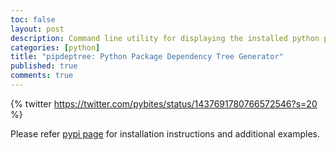 ```yaml
---
toc: false
layout: post
description: Command line utility for displaying the installed python packages in form of a dependency tree.
categories: [python]
title: "pipdeptree: Python Package Dependency Tree Generator"
published: true
comments: true
---
```

{% twitter https://twitter.com/pybites/status/1437691780766572546?s=20 %}

Please refer [pypi page](https://pypi.org/project/pipdeptree/) for installation instructions and additional examples.
